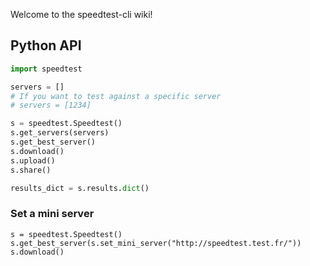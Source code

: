 Welcome to the speedtest-cli wiki!

## Python API

```python
import speedtest

servers = []
# If you want to test against a specific server
# servers = [1234]

s = speedtest.Speedtest()
s.get_servers(servers)
s.get_best_server()
s.download()
s.upload()
s.share()

results_dict = s.results.dict()
```

### Set a mini server
```
s = speedtest.Speedtest()
s.get_best_server(s.set_mini_server("http://speedtest.test.fr/"))
s.download()
```